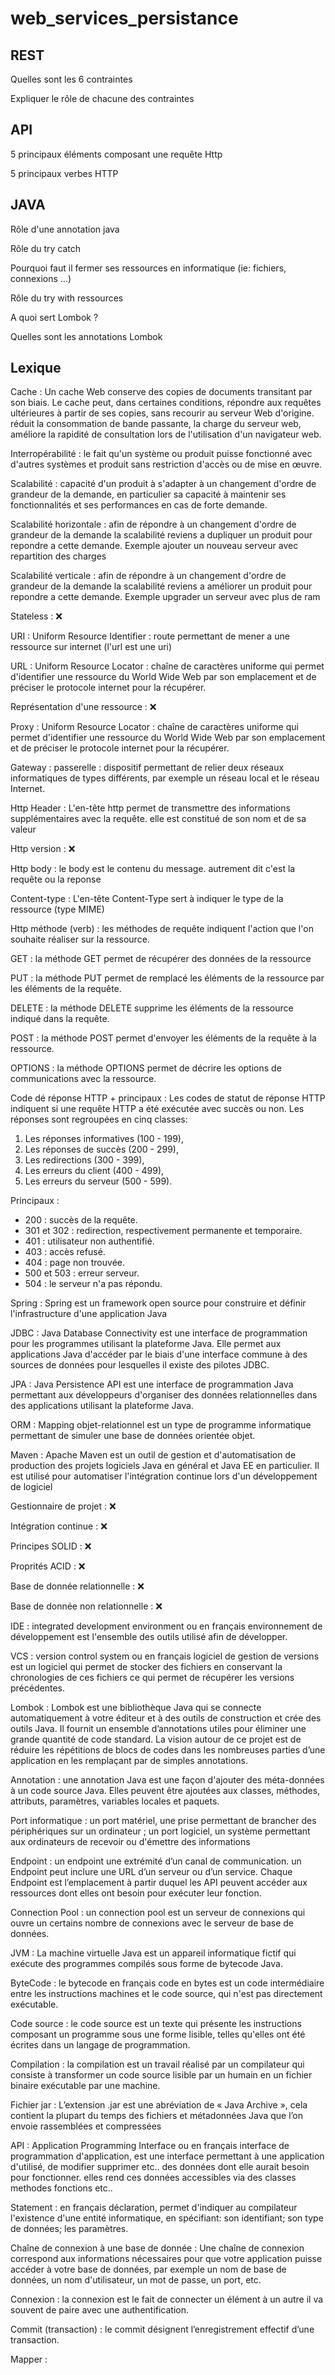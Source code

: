 # web_services_persistance

## REST
Quelles sont les 6 contraintes

Expliquer le rôle de chacune des contraintes


## API

5 principaux éléments composant une requête Http

5 principaux verbes HTTP


## JAVA
Rôle d'une annotation java

Rôle du try catch

Pourquoi faut il fermer ses ressources en informatique (ie: fichiers, connexions ...)

Rôle du try with ressources

A quoi sert Lombok ?

Quelles sont les annotations Lombok 


## Lexique

Cache : Un cache Web conserve des copies de documents transitant par son biais. Le cache peut, dans certaines conditions, répondre aux requêtes ultérieures à partir de ses copies, sans recourir au serveur Web d'origine. réduit la consommation de bande passante, la charge du serveur web, améliore la rapidité de consultation lors de l'utilisation d'un navigateur web.

Interropérabilité : le fait qu'un système ou produit puisse fonctionné avec d'autres systèmes et produit sans restriction d'accès ou de mise en œuvre.

Scalabilité : capacité d'un produit à s'adapter à un changement d'ordre de grandeur de la demande, en particulier sa capacité à maintenir ses fonctionnalités et ses performances en cas de forte demande.

Scalabilité horizontale : afin de répondre à un changement d'ordre de grandeur de la demande la scalabilité reviens a dupliquer un produit pour repondre a cette demande. Exemple ajouter un nouveau serveur avec repartition des charges

Scalabilité verticale : afin de répondre à un changement d'ordre de grandeur de la demande la scalabilité reviens a améliorer un produit pour repondre a cette demande. Exemple upgrader un serveur avec plus de ram

Stateless : ❌

URI : Uniform Resource Identifier : route permettant de mener a une ressource sur internet (l'url est une uri)

URL : Uniform Resource Locator : chaîne de caractères uniforme qui permet d'identifier une ressource du World Wide Web par son emplacement et de préciser le protocole internet pour la récupérer.

Représentation d'une ressource : ❌

Proxy : Uniform Resource Locator : chaîne de caractères uniforme qui permet d'identifier une ressource du World Wide Web par son emplacement et de préciser le protocole internet pour la récupérer.

Gateway : passerelle : dispositif permettant de relier deux réseaux informatiques de types différents, par exemple un réseau local et le réseau Internet.

Http Header : L'en-tête http permet de transmettre des informations supplémentaires avec la requête. elle est constitué de son nom et de sa valeur

Http version : ❌

Http body : le body est le contenu du message. autrement dit c'est la requête ou la reponse

Content-type : L'en-tête Content-Type sert à indiquer le type de la ressource (type MIME)

Http méthode (verb) : les méthodes de requête indiquent l'action que l'on souhaite réaliser sur la ressource.

GET : la méthode GET permet de récupérer des données de la ressource

PUT : la méthode PUT permet de remplacé les éléments de la ressource par les éléments de la requête.

DELETE : la méthode DELETE supprime les éléments de la ressource indiqué dans la requête.

POST : la méthode POST permet d'envoyer les éléments de la requête à la ressource.

OPTIONS : la méthode OPTIONS permet de décrire les options de communications avec la ressource.

Code dé réponse HTTP + principaux : Les codes de statut de réponse HTTP indiquent si une requête HTTP a été exécutée avec succès ou non. Les réponses sont regroupées en cinq classes: 

1. Les réponses informatives (100 - 199),
2. Les réponses de succès (200 - 299),
3. Les redirections (300 - 399),
4. Les erreurs du client (400 - 499),
5. Les erreurs du serveur (500 - 599).

Principaux :

- 200 : succès de la requête.
- 301 et 302 : redirection, respectivement permanente et temporaire.
- 401 : utilisateur non authentifié.
- 403 : accès refusé.
- 404 : page non trouvée.
- 500 et 503 : erreur serveur.
- 504 : le serveur n'a pas répondu.

Spring : Spring est un framework open source pour construire et définir l'infrastructure d'une application Java

JDBC : Java Database Connectivity est une interface de programmation pour les programmes utilisant la plateforme Java. Elle permet aux applications Java d'accéder par le biais d'une interface commune à des sources de données pour lesquelles il existe des pilotes JDBC.

JPA : Java Persistence API est une interface de programmation Java permettant aux développeurs d'organiser des données relationnelles dans des applications utilisant la plateforme Java.

ORM : Mapping objet-relationnel est un type de programme informatique permettant de simuler une base de données orientée objet.

Maven : Apache Maven est un outil de gestion et d'automatisation de production des projets logiciels Java en général et Java EE en particulier. Il est utilisé pour automatiser l'intégration continue lors d'un développement de logiciel

Gestionnaire de projet : ❌

Intégration continue : ❌

Principes SOLID : ❌

Proprités ACID : ❌

Base de donnée relationnelle : ❌

Base de donnée non relationnelle : ❌

IDE : integrated development environment ou en français environnement de développement est l'ensemble des outils utilisé afin de développer.

VCS : version control system ou en français logiciel de gestion de versions est un logiciel qui permet de stocker des fichiers en conservant la chronologies de ces fichiers ce qui permet de récupérer les versions précédentes.

Lombok : Lombok est une bibliothèque Java qui se connecte automatiquement à votre éditeur et à des outils de construction et crée des outils Java. Il fournit un ensemble d’annotations utiles pour éliminer une grande quantité de code standard. La vision autour de ce projet est de réduire les répétitions de blocs de codes dans les nombreuses parties d’une application en les remplaçant par de simples annotations.

Annotation : une annotation Java est une façon d'ajouter des méta-données à un code source Java. Elles peuvent être ajoutées aux classes, méthodes, attributs, paramètres, variables locales et paquets.

Port informatique : un port matériel, une prise permettant de brancher des périphériques sur un ordinateur ; un port logiciel, un système permettant aux ordinateurs de recevoir ou d'émettre des informations

Endpoint : un endpoint une extrémité d’un canal de communication. un Endpoint peut inclure une URL d’un serveur ou d’un service. Chaque Endpoint est l’emplacement à partir duquel les API peuvent accéder aux ressources dont elles ont besoin pour exécuter leur fonction.

Connection Pool : un connection pool est un serveur de connexions qui ouvre un certains nombre de connexions avec le serveur de base de données.

JVM : La machine virtuelle Java est un appareil informatique fictif qui exécute des programmes compilés sous forme de bytecode Java.

ByteCode : le bytecode en français code en bytes est un code intermédiaire entre les instructions machines et le code source, qui n'est pas directement exécutable.

Code source : le code source est un texte qui présente les instructions composant un programme sous une forme lisible, telles qu'elles ont été écrites dans un langage de programmation.

Compilation : la compilation est un travail réalisé par un compilateur qui consiste à transformer un code source lisible par un humain en un fichier binaire exécutable par une machine.

Fichier jar : L’extension .jar est une abréviation de « Java Archive », cela contient la plupart du temps des fichiers et métadonnées Java que l’on envoie rassemblées et compressées

API : Application Programming Interface ou en français interface de programmation d'application, est une interface permettant à une application d'utilisé, de modifier supprimer etc.. des données dont elle aurait besoin pour fonctionner. elles rend ces données accessibles via des classes methodes fonctions etc..

Statement : en français déclaration, permet d'indiquer au compilateur l'existence d'une entité informatique, en spécifiant: son identifiant; son type de données; les paramètres.

Chaîne de connexion à une base de donnée : Une chaîne de connexion correspond aux informations nécessaires pour que votre application puisse accéder à votre base de données, par exemple un nom de base de données, un nom d'utilisateur, un mot de passe, un port, etc.

Connexion : la connexion est le fait de connecter un élément à un autre il va souvent de paire avec une authentification.

Commit (transaction) : le commit désignent l’enregistrement effectif d’une transaction.

Mapper :
